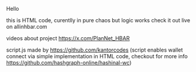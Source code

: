 Hello

this is HTML code,
curentlly in pure chaos but logic works
check it out live on allinhbar.com

videos about project
https://x.com/PlanNet_HBAR

script.js made by https://github.com/kantorcodes
(script enables wallet connect via simple implementation in HTML code, checkout for more info https://github.com/hashgraph-online/hashinal-wc)
